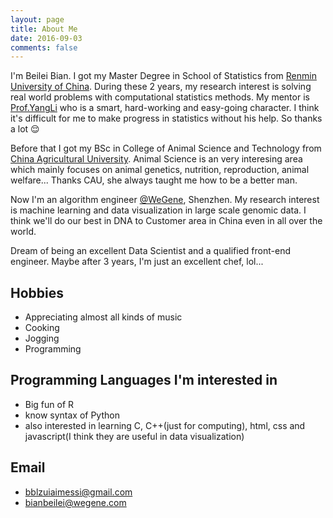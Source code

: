 ```yaml
---
layout: page
title: About Me
date: 2016-09-03
comments: false
---
```


I'm Beilei Bian. I got my Master Degree in School of Statistics from [Renmin University of China](http://www.ruc.edu.cn). During these 2 years, my research interest is solving real world problems with computational statistics methods. My mentor is [Prof.YangLi](http://stat.ruc.edu.cn/teacher_more.php?id=66&cid=25) who is a smart, hard-working and easy-going character. I think it's difficult for me to make progress in statistics without his help. So thanks a lot 😌

Before that I got my BSc in College of Animal Science and Technology from [China Agricultural University](http://www.cau.edu.cn). Animal Science is an very interesing area which mainly focuses on animal genetics, nutrition, reproduction, animal welfare... Thanks CAU, she always taught me how to be a better man.

Now I'm an algorithm engineer [@WeGene](https://www.wegene.com), Shenzhen. My research interest is machine learning and data visualization in large scale genomic data. I think we'll do our best in DNA to Customer area in China even in all over the world.

Dream of being an excellent Data Scientist and a qualified front-end engineer. Maybe after 3 years, I'm just an excellent chef, lol...

## Hobbies

* Appreciating almost all kinds of music
* Cooking
* Jogging
* Programming


## Programming Languages I'm interested in

* Big fun of R
* know syntax of Python
* also interested in learning C, C++(just for computing), html, css and javascript(I think they are useful in data visualization)

## Email

* bblzuiaimessi@gmail.com
* bianbeilei@wegene.com
